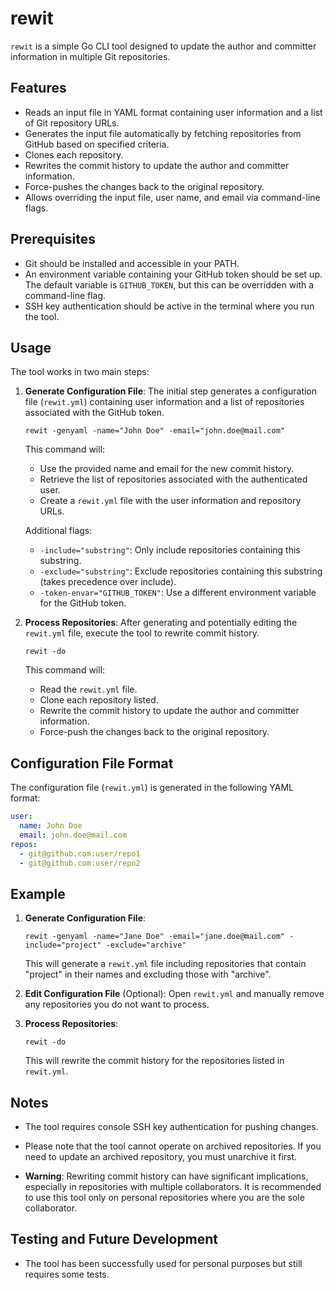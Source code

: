 # rewit

`rewit` is a simple Go CLI tool designed to update the author and committer information in multiple Git repositories.

## Features

- Reads an input file in YAML format containing user information and a list of Git repository URLs.
- Generates the input file automatically by fetching repositories from GitHub based on specified criteria.
- Clones each repository.
- Rewrites the commit history to update the author and committer information.
- Force-pushes the changes back to the original repository.
- Allows overriding the input file, user name, and email via command-line flags.

## Prerequisites

- Git should be installed and accessible in your PATH.
- An environment variable containing your GitHub token should be set up. The default variable is `GITHUB_TOKEN`, but this can be overridden with a command-line flag.
- SSH key authentication should be active in the terminal where you run the tool.

## Usage

The tool works in two main steps:

1. **Generate Configuration File**:
   The initial step generates a configuration file (`rewit.yml`) containing user information and a list of repositories associated with the GitHub token.

   ```shell
   rewit -genyaml -name="John Doe" -email="john.doe@mail.com"
   ```

   This command will:
   - Use the provided name and email for the new commit history.
   - Retrieve the list of repositories associated with the authenticated user.
   - Create a `rewit.yml` file with the user information and repository URLs.

   Additional flags:
   - `-include="substring"`: Only include repositories containing this substring.
   - `-exclude="substring"`: Exclude repositories containing this substring (takes precedence over include).
   - `-token-envar="GITHUB_TOKEN"`: Use a different environment variable for the GitHub token.

2. **Process Repositories**:
   After generating and potentially editing the `rewit.yml` file, execute the tool to rewrite commit history.

   ```shell
   rewit -do
   ```

   This command will:
   - Read the `rewit.yml` file.
   - Clone each repository listed.
   - Rewrite the commit history to update the author and committer information.
   - Force-push the changes back to the original repository.

## Configuration File Format

The configuration file (`rewit.yml`) is generated in the following YAML format:

```yaml
user:
  name: John Doe
  email: john.doe@mail.com
repos:
  - git@github.com:user/repo1
  - git@github.com:user/repo2
```

## Example

1. **Generate Configuration File**:
   ```shell
   rewit -genyaml -name="Jane Doe" -email="jane.doe@mail.com" -include="project" -exclude="archive"
   ```

   This will generate a `rewit.yml` file including repositories that contain "project" in their names and excluding those with "archive".

2. **Edit Configuration File** (Optional):
   Open `rewit.yml` and manually remove any repositories you do not want to process.

3. **Process Repositories**:
   ```shell
   rewit -do
   ```

   This will rewrite the commit history for the repositories listed in `rewit.yml`.

## Notes

- The tool requires console SSH key authentication for pushing changes.
- Please note that the tool cannot operate on archived repositories. If you need to update an archived repository, you must unarchive it first.

- **Warning**: Rewriting commit history can have significant implications, especially in repositories with multiple collaborators. It is recommended to use this tool only on personal repositories where you are the sole collaborator.

## Testing and Future Development

- The tool has been successfully used for personal purposes but still requires some tests.
